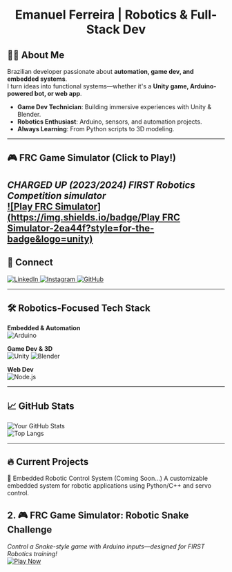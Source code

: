 <h1 align="center">Emanuel Ferreira | Robotics & Full-Stack Dev</h1>

## 👨‍💻 About Me
Brazilian developer passionate about **automation, game dev, and embedded systems**.  
I turn ideas into functional systems—whether it's a **Unity game, Arduino-powered bot, or web app**.  

- **Game Dev Technician**: Building immersive experiences with Unity & Blender.  
- **Robotics Enthusiast**: Arduino, sensors, and automation projects.  
- **Always Learning**: From Python scripts to 3D modeling.  

---

## 🎮 FRC Game Simulator (Click to Play!)
*CHARGED UP (2023/2024) FIRST Robotics Competition simulator*  
[![Play FRC Simulator](https://img.shields.io/badge/Play FRC Simulator-2ea44f?style=for-the-badge&logo=unity)](https://emanuelfv.itch.io/frc-game-simulator)
---

## 🔗 Connect  
<p align="left">
  <a href="https://linkedin.com/in/emanuel-ferreira" target="_blank">
    <img src="https://img.shields.io/badge/LinkedIn-0077B5?style=for-the-badge&logo=linkedin&logoColor=white" alt="LinkedIn"/>
  </a>
  <a href="https://instagram.com/e.manuelfv" target="_blank">
    <img src="https://img.shields.io/badge/Instagram-E4405F?style=for-the-badge&logo=instagram&logoColor=white" alt="Instagram"/>
  </a>
  <a href="https://github.com/yourusername" target="_blank">
    <img src="https://img.shields.io/badge/GitHub-100000?style=for-the-badge&logo=github&logoColor=white" alt="GitHub"/>
  </a>
</p>

---

## 🛠️ Robotics-Focused Tech Stack  
**Embedded & Automation**  
![Arduino](https://img.shields.io/badge/Arduino-00979D?style=for-the-badge&logo=Arduino&logoColor=white)

**Game Dev & 3D**  
![Unity](https://img.shields.io/badge/Unity-100000?style=for-the-badge&logo=unity&logoColor=white)
![Blender](https://img.shields.io/badge/Blender-%23F5792A.svg?style=for-the-badge&logo=blender&logoColor=white)  

**Web Dev**  
![Node.js](https://img.shields.io/badge/Node.js-43853D?style=for-the-badge&logo=node.js&logoColor=white)  

---

## 📈 GitHub Stats  
![Your GitHub Stats](https://github-readme-stats.vercel.app/api?username=yourusername&show_icons=true&theme=dark&hide_border=true&bg_color=0D1117)  
![Top Langs](https://github-readme-stats.vercel.app/api/top-langs/?username=yourusername&layout=compact&theme=dark&hide_border=true&bg_color=0D1117)  

---

## 🔥 Current Projects  
🤖 Embedded Robotic Control System (Coming Soon...)
A customizable embedded system for robotic applications using Python/C++ and servo control.

## 2. 🎮 FRC Game Simulator: Robotic Snake Challenge  
*Control a Snake-style game with Arduino inputs—designed for FIRST Robotics training!*  
[![Play Now](https://img.shields.io/badge/Play_Now-FF7139?style=flat-square&logo=itch.io&logoColor=white)](https://emanuelfv.itch.io/frc-game-simulator)
